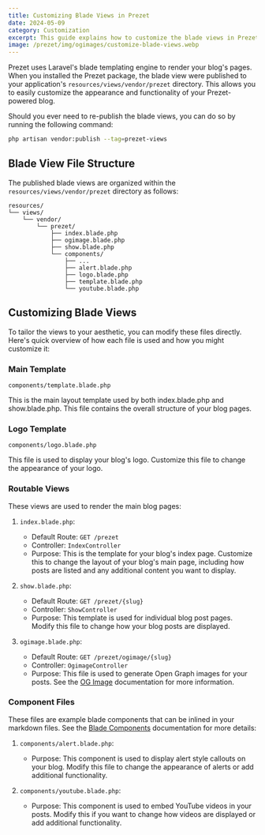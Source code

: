 ```yaml
---
title: Customizing Blade Views in Prezet
date: 2024-05-09
category: Customization
excerpt: This guide explains how to customize the blade views in Prezet to tailor your blog's appearance and functionality.
image: /prezet/img/ogimages/customize-blade-views.webp
---
```


Prezet uses Laravel's blade templating engine to render your blog's pages. When you installed the Prezet package, the blade view were published to your application's `resources/views/vendor/prezet` directory. This allows you to easily customize the appearance and functionality of your Prezet-powered blog.

Should you ever need to re-publish the blade views, you can do so by running the following command:

```bash
php artisan vendor:publish --tag=prezet-views
```

## Blade View File Structure

The published blade views are organized within the `resources/views/vendor/prezet` directory as follows:

```plaintext
resources/
└── views/
    └── vendor/
        └── prezet/
            ├── index.blade.php
            ├── ogimage.blade.php
            ├── show.blade.php
            └── components/
                ├── ...
                ├── alert.blade.php
                ├── logo.blade.php
                ├── template.blade.php
                └── youtube.blade.php
```

## Customizing Blade Views

To tailor the views to your aesthetic, you can modify these files directly. Here's quick overview of how each file is used and how you might customize it:

### Main Template

`components/template.blade.php`

This is the main layout template used by both index.blade.php and show.blade.php. This file contains the overall structure of your blog pages.

### Logo Template

`components/logo.blade.php`

This file is used to display your blog's logo. Customize this file to change the appearance of your logo.

### Routable Views

These views are used to render the main blog pages:

1. `index.blade.php`:
    - Default Route: `GET /prezet`
    - Controller: `IndexController`
    - Purpose: This is the template for your blog's index page. Customize this to change the layout of your blog's main page, including how posts are listed and any additional content you want to display.

2. `show.blade.php`:
    - Default Route: `GET /prezet/{slug}`
    - Controller: `ShowController`
    - Purpose: This template is used for individual blog post pages. Modify this file to change how your blog posts are displayed.

3. `ogimage.blade.php`:
    - Default Route: `GET /prezet/ogimage/{slug}`
    - Controller: `OgimageController`
    - Purpose: This file is used to generate Open Graph images for your posts. See the [OG Image](/features/ogimage) documentation for more information.

### Component Files

These files are example blade components that can be inlined in your markdown files. See the [Blade Components](/features/blade) documentation for more details:

1. `components/alert.blade.php`:
    - Purpose: This component is used to display alert style callouts on your blog. Modify this file to change the appearance of alerts or add additional functionality.

2. `components/youtube.blade.php`:
    - Purpose: This component is used to embed YouTube videos in your posts. Modify this if you want to change how videos are displayed or add additional functionality.
